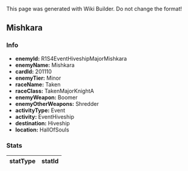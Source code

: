 <span class="wiki-builder">This page was generated with Wiki Builder. Do not change the format!</span>

## Mishkara
### Info
* **enemyId:** R1S4EventHiveshipMajorMishkara
* **enemyName:** Mishkara
* **cardId:** 201110
* **enemyTier:** Minor
* **raceName:** Taken
* **raceClass:** TakenMajorKnightA
* **enemyWeapon:** Boomer
* **enemyOtherWeapons:** Shredder
* **activityType:** Event
* **activity:** EventHiveship
* **destination:** Hiveship
* **location:** HallOfSouls

### Stats
statType | statId
-------- | ------

